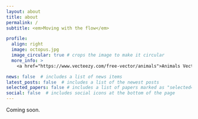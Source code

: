 ```yaml
---
layout: about
title: about
permalink: /
subtitle: <em>Moving with the flow</em> 

profile:
  align: right
  image: octopus.jpg
  image_circular: true # crops the image to make it circular
  more_info: >
    <a href="https://www.vecteezy.com/free-vector/animals">Animals Vectors by Vecteezy</a>

news: false  # includes a list of news items
latest_posts: false  # includes a list of the newest posts
selected_papers: false # includes a list of papers marked as "selected={true}"
social: false  # includes social icons at the bottom of the page
---
```


Coming soon.